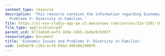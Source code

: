 ```yaml
---
content_type: resource
description: 'This resource contains the information regarding Economic Issues and
  Problems V: Diversity in Families.'
file: https://ol-ocw-studio-app-qa.s3.amazonaws.com/courses/21a-230j-the-contemporary-american-family-spring-2004/1dd5de76c263ecf805bdd9638b2509f9_MIT21A_230JS04_econissues5.pdf
file_type: application/pdf
parent_uid: b711ebdd-eaf3-1b9e-14b5-cb4be9c9307f
resourcetype: Document
title: 'Economic Issues and Problems V: Diversity in Families'
uid: 1dd5de76-c263-ecf8-05bd-d9638b2509f9
---
```

